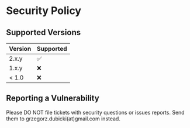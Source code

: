 # Security Policy

## Supported Versions

| Version | Supported          |
| ------- | ------------------ |
| 2.x.y   | ✅                 |
| 1.x.y   | ❌                 |
| < 1.0   | ❌                 |

## Reporting a Vulnerability

Please DO NOT file tickets with security questions or issues reports.
Send them to grzegorz.dubicki(at)gmail.com instead.

